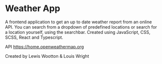 
# Weather App

A frontend application to get an up to date weather report from an online API.
You can search from a dropdown of predefined locations or search for a location
yourself, using the searchbar.
Created using JavaScript, CSS, SCSS, React and Typescript.

API
https://home.openweathermap.org

Created by Lewis Wootton & Louis Wright



